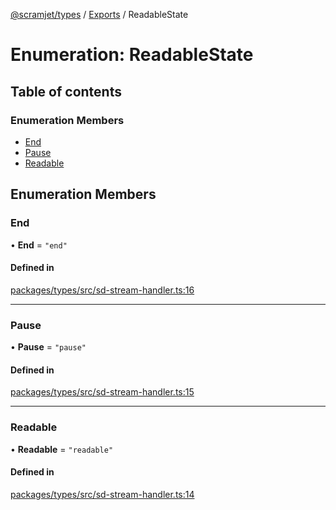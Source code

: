 [@scramjet/types](../README.md) / [Exports](../modules.md) / ReadableState

# Enumeration: ReadableState

## Table of contents

### Enumeration Members

- [End](ReadableState.md#end)
- [Pause](ReadableState.md#pause)
- [Readable](ReadableState.md#readable)

## Enumeration Members

### End

• **End** = ``"end"``

#### Defined in

[packages/types/src/sd-stream-handler.ts:16](https://github.com/scramjetorg/transform-hub/blob/HEAD/packages/types/src/sd-stream-handler.ts#L16)

___

### Pause

• **Pause** = ``"pause"``

#### Defined in

[packages/types/src/sd-stream-handler.ts:15](https://github.com/scramjetorg/transform-hub/blob/HEAD/packages/types/src/sd-stream-handler.ts#L15)

___

### Readable

• **Readable** = ``"readable"``

#### Defined in

[packages/types/src/sd-stream-handler.ts:14](https://github.com/scramjetorg/transform-hub/blob/HEAD/packages/types/src/sd-stream-handler.ts#L14)
